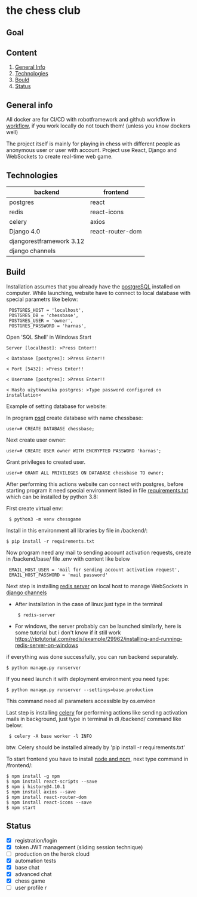 # the chess club

## Goal


## Content

1. [General Info](#info)
2. [Technologies](#Technologies)
3. [Bould](#Build)
4. [Status](#Status)


## General info <a name="info"></a>

All docker are for CI/CD with robotframework and github workflow in [workflow](.github/workflows/tests.yml), if you work locally do not touch them! (unless you know dockers well)

The project itself is mainly for playing in chess with different people as anonymous user or user with account. Project use React, Django and WebSockets to create real-time web game.


## Technologies <a name="technologies"></a>
     



   backend                            | frontend                        
------------------------------|-------------------------------------------                                                                     
  postgres                             |     react                                 
  redis                              |        react-icons                            
  celery                               |        axios                   
  Django 4.0                         |          react-router-dom                         
  djangorestframework 3.12            |                               
  django channels                      |                                                                                            
                                                   
      

## Build

Installation assumes that you already have the [postgreSQL](https://www.postgresql.org/download/) installed on computer. 
While launching, website have to connect to local database with special parametrs like below:

     POSTGRES_HOST = 'localhost',
     POSTGRES_DB = 'chessbase',
     POSTGRES_USER = 'owner',
     POSTGRES_PASSWORD = 'harnas',
     
     
Open 'SQL Shell' in Windows Start

    Server [localhost]: >Press Enter!!
    
    < Database [postgres]: >Press Enter!!
    
    < Port [5432]: >Press Enter!!
    
    < Username [postgres]: >Press Enter!!
    
    < Hasło użytkownika postgres: >Type password configured on installation<


Example of setting database for website:


In program [psql](https://www.postgresql.org/docs/9.2/app-psql.html) create database with name chessbase:

    user=# CREATE DATABASE chessbase;

Next create user owner:

    user=# CREATE USER owner WITH ENCRYPTED PASSWORD 'harnas';

Grant privileges to created user.

    user=# GRANT ALL PRIVILEGES ON DATABASE chessbase TO owner;

After performing this actions website can connect with postgres, before starting program it need special
environment listed in file [requirements.txt](./backend/requirements.txt) which can be installed by python 3.8:

First create virtual env:

     $ python3 -m venv chessgame
     
Install in this environment all libraries by file in /backend/:

    $ pip install -r requirements.txt
    
    
Now program need any mail to sending account activation requests, create in /backend/base/ file .env with content like below
     
     EMAIL_HOST_USER = 'mail for sending account activation request',
     EMAIL_HOST_PASSWORD = 'mail password'
     
Next step is installing [redis server](https://redis.io/) on local host to manage WebSockets in [django channels](https://channels.readthedocs.io/en/stable/)

   - After installation in the case of linux just type in the terminal 
     
          $ redis-server
     
   - For windows, the server probably can be launched similarly, here is some tutorial but i don't know if it still work           https://riptutorial.com/redis/example/29962/installing-and-running-redis-server-on-windows
 

if everything was done successfully, you can run backend separately.

    $ python manage.py runserver

If you need launch it with deployment environment you need type:

    $ python manage.py runserver --settings=base.production

This command need all parameters accessible by os.environ


 Last step is installing [celery](https://docs.celeryproject.org/en/stable/django/first-steps-with-django.html) for performing actions like sending activation mails in background, just type in terminal in di /backend/ command like below:
 
     $ celery -A base worker -l INFO
     
btw. Celery should be installed already by 'pip install -r requirements.txt'
 

To start frontend you have to install [node and npm](https://docs.npmjs.com/downloading-and-installing-node-js-and-npm), next type command in /frontend/:

    $ npm install -g npm
    $ npm install react-scripts --save
    $ npm i history@4.10.1
    $ npm install axios --save
    $ npm install react-router-dom
    $ npm install react-icons --save
    $ npm start
    


## Status <a name="Status"></a>

  - [x]   registration/login
  - [x]   token JWT management (sliding session technique)
  - [ ]   production on the herok cloud
  - [x]   automation tests
  - [x]   base chat
  - [x]   advanced chat 
  - [x]   chess game
  - [ ]   user profile
r
